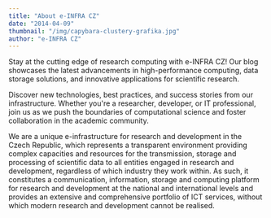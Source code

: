 ```yaml
---
title: "About e-INFRA CZ"
date: "2014-04-09"
thumbnail: "/img/capybara-clustery-grafika.jpg"
author: "e-INFRA CZ"
---
```

Stay at the cutting edge of research computing with e-INFRA CZ! Our blog showcases the latest advancements in high-performance computing, data storage solutions, and innovative applications for scientific research. 

Discover new technologies, best practices, and success stories from our infrastructure. Whether you're a researcher, developer, or IT professional, join us as we push the boundaries of computational science and foster collaboration in the academic community.

We are a unique e-infrastructure for research and development in the Czech Republic, which represents a transparent environment providing complex capacities and resources for the transmission, storage and processing of scientific data to all entities engaged in research and development, regardless of which industry they work within. As such, it constitutes a communication, information, storage and computing platform for research and development at the national and international levels and provides an extensive and comprehensive portfolio of ICT services, without which modern research and development cannot be realised.
